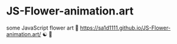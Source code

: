 # JS-Flower-animation.art
some JavaScript flower art 🎴
https://sa1d1111.github.io/JS-Flower-animation.art/
☯️
🔼
